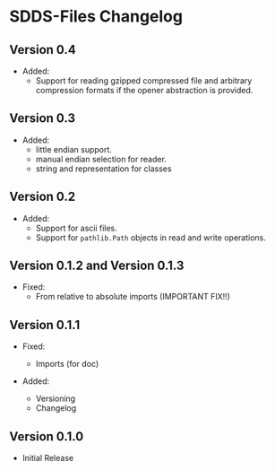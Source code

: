 # SDDS-Files Changelog

## Version 0.4
- Added:
    - Support for reading gzipped compressed file and arbitrary compression formats if the opener abstraction is provided.

## Version 0.3
- Added:
    - little endian support.
    - manual endian selection for reader.
    - string and representation for classes

## Version 0.2
- Added:
    - Support for ascii files.
    - Support for `pathlib.Path` objects in read and write operations.

## Version 0.1.2 and Version 0.1.3
 - Fixed:
   - From relative to absolute imports (IMPORTANT FIX!!)

## Version 0.1.1
 - Fixed: 
    - Imports (for doc)
    
 - Added: 
    - Versioning
    - Changelog

## Version 0.1.0
 - Initial Release
